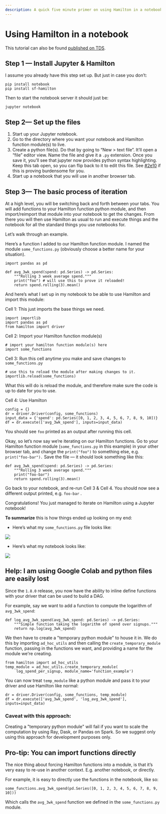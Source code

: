 ```yaml
---
description: A quick five minute primer on using Hamilton in a notebook environment.
---
```


# Using Hamilton in a notebook

This tutorial can also be found [published on TDS](https://towardsdatascience.com/how-to-iterate-with-hamilton-in-a-notebook-8ec0f85851ed).

## Step 1 — Install Jupyter & Hamilton <a href="#cb52" id="cb52"></a>

I assume you already have this step set up. But just in case you don’t:

```
pip install notebook
pip install sf-hamilton
```

Then to start the notebook server it should just be:

```
jupyter notebook
```

## Step 2— Set up the files <a href="#57fe" id="57fe"></a>

1. Start up your Jupyter notebook.
2. Go to the directory where you want your notebook and Hamilton function module(s) to live.
3. Create a python file(s). Do that by going to “New > text file”. It’ll open a “file” editor view. Name the file and give it a `.py` extension. Once you save it, you’ll see that jupyter now provides python syntax highlighting. Keep this tab open, so you can flip back to it to edit this file. See [#2e10](using-hamilton-in-a-notebook.md#2e10 "mention") if this is proving burdensome for you.
4. Start up a notebook that you will use in another browser tab.

## Step 3— The basic process of iteration <a href="#e434" id="e434"></a>

At a high level, you will be switching back and forth between your tabs. You will add functions to your Hamilton function python module, and then import/reimport that module into your notebook to get the changes. From there you will then use Hamilton as usual to run and execute things and the notebook for all the standard things you use notebooks for.

Let’s walk through an example.

Here’s a function I added to our Hamilton function module. I named the module `some_functions.py` (obviously choose a better name for your situation).

```
import pandas as pd

def avg_3wk_spend(spend: pd.Series) -> pd.Series:    
    """Rolling 3 week average spend."""
    print("foo") # will use this to prove it reloaded!    
    return spend.rolling(3).mean()
```

And here’s what I set up in my notebook to be able to use Hamilton and import this module:

Cell 1: This just imports the base things we need.

```
import importlib
import pandas as pd
from hamilton import driver
```

Cell 2: Import your Hamilton function module(s)

```
# import your hamilton function module(s) here
import some_functions
```

Cell 3: Run this cell anytime you make and save changes to `some_functions.py`

```
# use this to reload the module after making changes to it.
importlib.reload(some_functions)
```

What this will do is reload the module, and therefore make sure the code is up to date for you to use.

Cell 4: Use Hamilton

```
config = {}
dr = driver.Driver(config, some_functions)
input_data = {'spend': pd.Series([0, 1, 2, 3, 4, 5, 6, 7, 8, 9, 10])}
df = dr.execute(['avg_3wk_spend'], inputs=input_data)
```

You should see `foo` printed as an output after running this cell.

Okay, so let’s now say we’re iterating on our Hamilton functions. Go to your Hamilton function module (`some_functions.py` in this example) in your other browser tab, and change the `print("foo")` to something else, e.g. `print("foo-bar").` Save the file — it should look something like this:

```
def avg_3wk_spend(spend: pd.Series) -> pd.Series:    
    """Rolling 3 week average spend."""
    print("foo-bar")
    return spend.rolling(3).mean()
```

Go back to your notebook, and re-run Cell 3 & Cell 4. You should now see a different output printed, e.g. `foo-bar` .

Congratulations! You just managed to iterate on Hamilton using a Jupyter notebook!

**To summarize** this is how things ended up looking on my end:

* Here’s what my `some_functions.py` file looks like:

![](https://miro.medium.com/max/500/1\*iwbLF1dzfyX2ZxJqV7a\_YQ.png)



* Here’s what my notebook looks like:

![](https://miro.medium.com/max/680/1\*xNtsl3KtWdRjM6FbuaPr2w.png)

## Help: I am using Google Colab and python files are easily lost <a href="#2e10" id="2e10"></a>

Since the `1.8.0` release, you now have the ability to inline define functions with your driver that can be used to build a DAG.&#x20;

For example, say we want to add a function to compute the logarithm of `avg_3wk_spend`:

```
def log_avg_3wk_spend(avg_3wk_spend: pd.Series) -> pd.Series:
    """Simple function taking the logarithm of spend over signups."""
    return np.log(avg_3wk_spend)
```

We then have to create a "temporary python module" to house it in. We do this by importing `ad_hoc_utils` and then calling the `create_temporary_module` function, passing in the functions we want, and providing a name for the module we're creating.

```
from hamilton import ad_hoc_utils
temp_module = ad_hoc_utils.create_temporary_module(
     log_spend_per_signup, module_name='function_example')
```

You can now treat `temp_module` like a python module and pass it to your driver and use Hamilton like normal:

```
dr = driver.Driver(config, some_functions, temp_module) 
df = dr.execute(['avg_3wk_spend', 'log_avg_3wk_spend'], inputs=input_data)
```

### Caveat with this approach:

Creating a "temporary python module" will fail if you want to scale the computation by using Ray, Dask, or Pandas on Spark. So we suggest only using this approach for development purposes only.

## Pro-tip: You can import functions directly <a href="#2e10" id="2e10"></a>

The nice thing about forcing Hamilton functions into a module, is that it’s very easy to re-use in another context. E.g. another notebook, or directly.

For example, it is easy to directly use the functions in the notebook, like so:

```
some_functions.avg_3wk_spend(pd.Series([0, 1, 2, 3, 4, 5, 6, 7, 8, 9, 10]))
```

Which calls the `avg_3wk_spend` function we defined in the `some_functions.py` module.
